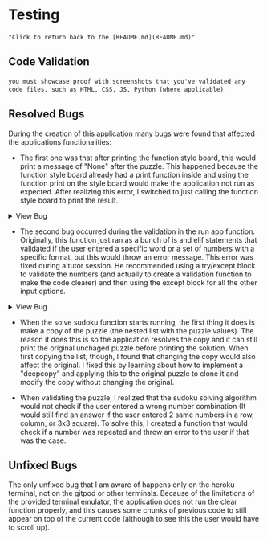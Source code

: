 # Testing
    "Click to return back to the [README.md](README.md)"

## Code Validation
    you must showcase proof with screenshots that you've validated any code files, such as HTML, CSS, JS, Python (where applicable)
## Resolved Bugs
During the creation of this application many bugs were found that affected the applications functionalities:
* The first one was that after printing the function style board, this would print a message of "None" after the puzzle. This happened because the function style board already had a print function inside and using the function print on the style board would make the application not run as expected. After realizing this error, I switched to just calling the function style board to print the result.
<details>
<summary>View Bug</summary>

![bug 1-1](documentation/bug1-1.png)
![bug 1-2](documentation/bug1-2.png)
![bug 1-3](documentation/bug1-3.png)
![bug 1-4](documentation/bug1-4.png)
</details>

* The second bug occurred during the validation in the run app function. Originally, this function just ran as a bunch of is and elif statements that validated if the user entered a specific word or a set of numbers with a specific format, but this would throw an error message. This error was fixed during a tutor session. He recommended using a try/except block to validate the numbers (and actually to create a validation function to make the code clearer) and then using the except block for all the other input options.
<details>
<summary>View Bug</summary>

![bug 2-1](documentation/bug2-1.png)
![bug 2-2](documentation/bug2-2.png)
![bug 2-3](documentation/bug2-3.png)
</details>

* When the solve sudoku function starts running, the first thing it does is make a copy of the puzzle (the nested list with the puzzle values). The reason it does this is so the application resolves the copy and it can still print the original unchaged puzzle before printing the solution. When first copying the list, though, I found that changing the copy would also affect the original. I fixed this by learning about how to implement a "deepcopy" and applying this to the original puzzle to clone it and modify the copy without changing the original.

* When validating the puzzle, I realized that the sudoku solving algorithm would not check if the user entered a wrong number combination (It would still find an answer if the user entered 2 same numbers in a row, column, or 3x3 square). To solve this, I created a function that would check if a number was repeated and throw an error to the user if that was the case.

## Unfixed Bugs
The only unfixed bug that I am aware of happens only on the heroku terminal, not on the gitpod or other terminals. Because of the limitations of the provided terminal emulator, the application does not run the clear function properly, and this causes some chunks of previous code to still appear on top of the current code (although to see this the user would have to scroll up).